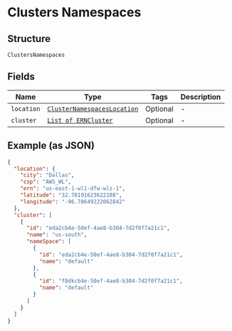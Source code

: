 
# Clusters Namespaces

## Structure

`ClustersNamespaces`

## Fields

| Name | Type | Tags | Description |
|  --- | --- | --- | --- |
| `location` | [`ClusterNamespacesLocation`](../../doc/models/cluster-namespaces-location.md) | Optional | - |
| `cluster` | [`List of ERNCluster`](../../doc/models/ern-cluster.md) | Optional | - |

## Example (as JSON)

```json
{
  "location": {
    "city": "Dallas",
    "csp": "AWS_WL",
    "ern": "us-east-1-wl1-dfw-wlz-1",
    "latitude": "32.78191623622108",
    "longitude": "-96.78649222062842"
  },
  "cluster": [
    {
      "id": "eda2cb4e-50ef-4ae8-b304-7d2f0f7a21c1",
      "name": "us-south",
      "nameSpace": [
        {
          "id": "eda2cb4e-50ef-4ae8-b304-7d2f0f7a21c1",
          "name": "default"
        },
        {
          "id": "f8dkcb4e-50ef-4ae8-b304-7d2f0f7a21c1",
          "name": "default"
        }
      ]
    }
  ]
}
```

